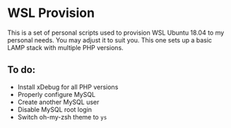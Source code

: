 # WSL Provision

This is a set of personal scripts used to provision WSL Ubuntu 18.04 to my personal needs. You may adjust it to suit you. This one sets up a basic LAMP stack with multiple PHP versions.

## To do:

- Install xDebug for all PHP versions
- Properly configure MySQL
- Create another MySQL user
- Disable MySQL root login
- Switch oh-my-zsh theme to `ys`